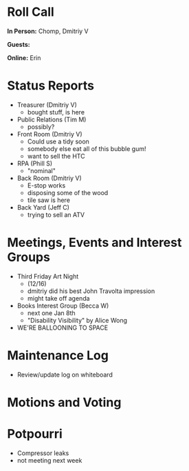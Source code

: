 # Roll Call

**In Person:**  Chomp, Dmitriy V

**Guests:** 

**Online:** Erin

# Status Reports
- Treasurer (Dmitriy V)
  - bought stuff, is here
- Public Relations (Tim M)
  - possibly?
- Front Room (Dmitriy V)
  - Could use a tidy soon
  - somebody else eat all of this bubble gum!
  - want to sell the HTC
- RPA (Phill S)
  - "nominal"
- Back Room (Dmitriy V)
  - E-stop works
  - disposing some of the wood
  - tile saw is here
- Back Yard (Jeff C)
  - trying to sell an ATV
# Meetings, Events and Interest Groups
- Third Friday Art Night
  -  (12/16)
  - dmitriy did his best John Travolta impression
  - might take off agenda
- Books Interest Group (Becca W)
  - next one Jan 8th
  - "Disability Visibility" by Alice Wong
- WE'RE BALLOONING TO SPACE
# Maintenance Log
- Review/update log on whiteboard
# Motions and Voting
# Potpourri
- Compressor leaks
- not meeting next week
